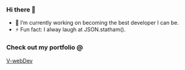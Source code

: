 ### Hi there 👋

- 🔭 I’m currently working on becoming the best developer I can be.
- ⚡ Fun fact: I alway laugh at JSON.statham().

### Check out my portfolio @

[V-webDev](https://valle.netlify.app/)
